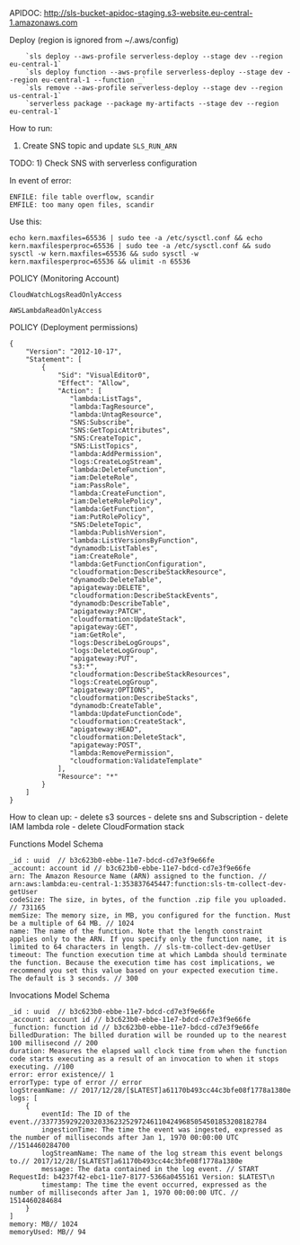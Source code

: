 APIDOC: http://sls-bucket-apidoc-staging.s3-website.eu-central-1.amazonaws.com

Deploy (region is ignored from ~/.aws/config)

        `sls deploy --aws-profile serverless-deploy --stage dev --region eu-central-1`
        `sls deploy function --aws-profile serverless-deploy --stage dev --region eu-central-1 --function _`
        `sls remove --aws-profile serverless-deploy --stage dev --region us-central-1`
        `serverless package --package my-artifacts --stage dev --region eu-central-1`
        
How to run:
 1) Create SNS topic and update `SLS_RUN_ARN`

TODO:
    1) Check SNS with serverless configuration
    
    
In event of error:

    ENFILE: file table overflow, scandir
    EMFILE: too many open files, scandir
    
Use this: 
    
    echo kern.maxfiles=65536 | sudo tee -a /etc/sysctl.conf && echo kern.maxfilesperproc=65536 | sudo tee -a /etc/sysctl.conf && sudo sysctl -w kern.maxfiles=65536 && sudo sysctl -w kern.maxfilesperproc=65536 && ulimit -n 65536
    
POLICY (Monitoring Account)

    CloudWatchLogsReadOnlyAccess
     
    AWSLambdaReadOnlyAccess
     
POLICY (Deployment permissions)

    {
        "Version": "2012-10-17",
        "Statement": [
            {
                "Sid": "VisualEditor0",
                "Effect": "Allow",
                "Action": [
                   "lambda:ListTags",
                   "lambda:TagResource",
                   "lambda:UntagResource",
                   "SNS:Subscribe",
                   "SNS:GetTopicAttributes",
                   "SNS:CreateTopic",
                   "SNS:ListTopics",
                   "lambda:AddPermission",
                   "logs:CreateLogStream",
                   "lambda:DeleteFunction",
                   "iam:DeleteRole",
                   "iam:PassRole",
                   "lambda:CreateFunction",
                   "iam:DeleteRolePolicy",
                   "lambda:GetFunction",
                   "iam:PutRolePolicy",
                   "SNS:DeleteTopic",
                   "lambda:PublishVersion",
                   "lambda:ListVersionsByFunction",
                   "dynamodb:ListTables",
                   "iam:CreateRole",
                   "lambda:GetFunctionConfiguration",
                   "cloudformation:DescribeStackResource",
                   "dynamodb:DeleteTable",
                   "apigateway:DELETE",
                   "cloudformation:DescribeStackEvents",
                   "dynamodb:DescribeTable",
                   "apigateway:PATCH",
                   "cloudformation:UpdateStack",
                   "apigateway:GET",
                   "iam:GetRole",
                   "logs:DescribeLogGroups",
                   "logs:DeleteLogGroup",
                   "apigateway:PUT",
                   "s3:*",
                   "cloudformation:DescribeStackResources",
                   "logs:CreateLogGroup",
                   "apigateway:OPTIONS",
                   "cloudformation:DescribeStacks",
                   "dynamodb:CreateTable",
                   "lambda:UpdateFunctionCode",
                   "cloudformation:CreateStack",
                   "apigateway:HEAD",
                   "cloudformation:DeleteStack",
                   "apigateway:POST",
                   "lambda:RemovePermission",
                   "cloudformation:ValidateTemplate"
                ],
                "Resource": "*"
            }
        ]
    }
    
How to clean up:
    - delete s3 sources
    - delete sns and Subscription
    - delete IAM lambda role
    - delete CloudFormation stack

Functions Model Schema

    _id : uuid  // b3c623b0-ebbe-11e7-bdcd-cd7e3f9e66fe
    _account: account id // b3c623b0-ebbe-11e7-bdcd-cd7e3f9e66fe
    arn: The Amazon Resource Name (ARN) assigned to the function. // arn:aws:lambda:eu-central-1:353837645447:function:sls-tm-collect-dev-getUser
    codeSize: The size, in bytes, of the function .zip file you uploaded. // 731165
    memSize: The memory size, in MB, you configured for the function. Must be a multiple of 64 MB. // 1024
    name: The name of the function. Note that the length constraint applies only to the ARN. If you specify only the function name, it is limited to 64 characters in length. // sls-tm-collect-dev-getUser
    timeout: The function execution time at which Lambda should terminate the function. Because the execution time has cost implications, we recommend you set this value based on your expected execution time. The default is 3 seconds. // 300
    
 Invocations Model Schema
    
    _id : uuid  // b3c623b0-ebbe-11e7-bdcd-cd7e3f9e66fe
    _account: account id // b3c623b0-ebbe-11e7-bdcd-cd7e3f9e66fe
    _function: function id // b3c623b0-ebbe-11e7-bdcd-cd7e3f9e66fe
    billedDuration: The billed duration will be rounded up to the nearest 100 millisecond // 200
    duration: Measures the elapsed wall clock time from when the function code starts executing as a result of an invocation to when it stops executing. //100
    error: error existence// 1
    errorType: type of error // error
    logStreamName: // 2017/12/28/[$LATEST]a61170b493cc44c3bfe08f1778a1380e
    logs: [
        {
            eventId: The ID of the event.//33773592922032033623252972461104249685054501853208182784
            ingestionTime: The time the event was ingested, expressed as the number of milliseconds after Jan 1, 1970 00:00:00 UTC //1514460284700
            logStreamName: The name of the log stream this event belongs to.// 2017/12/28/[$LATEST]a61170b493cc44c3bfe08f1778a1380e
            message: The data contained in the log event. // START RequestId: b4237f42-ebc1-11e7-8177-5366a0455161 Version: $LATEST\n
            timestamp: The time the event occurred, expressed as the number of milliseconds after Jan 1, 1970 00:00:00 UTC. // 1514460284684
        }
    ]
    memory: MB// 1024
    memoryUsed: MB// 94